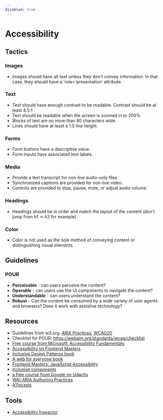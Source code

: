 ```yaml
---
disabled: true
---
```


# Accessibility

## Tactics

### Images

- Images should have alt text unless they don't convey information. In that case, they should have a 'role='presentation' attribute.

### Text

- Text should have enough contrast to be readable. Contrast should be at least 4.5:1
- Text should be readable when the screen is zoomed in to 200%
- Blocks of text are no more than 80 characters wide.
- Lines should have at least a 1.5 line height.

### Forms

- Form buttons have a descriptive value.
- Form inputs have associated text labels.

### Media

- Provide a text transcript for non-live audio-only files.
- Synchronized captions are provided for non-live video.
- Controls are provided to stop, pause, mute, or adjust audio volume.

### Headings

- Headings should be in order and match the layout of the content (don't jump from h1 -> h3 for example)

### Color

- Color is not used as the sole method of conveying content or distinguishing visual elements.

## Guidelines

### POUR

- **Perceivable** - can users perceive the content?
- **Operable** - can users use the UI components to navigate the content?
- **Understandable** - can users understand the content?
- **Robust** - Can the content be consumed by a wide variety of user agents and browsers? Does it work with assistive technology?

## Resources

- Guidelines from w3.org: [ARIA Practices](https://www.w3.org/TR/wai-aria-practices-1.1/), [WCAG20](https://www.w3.org/TR/WCAG20/)
- Checklist for POUR: https://webaim.org/standards/wcag/checklist
- [Free course from Microsoft: Accessibility Fundamentals](https://docs.microsoft.com/en-us/learn/paths/accessibility-fundamentals/)
- [Accessibility on Frontend Masters](https://frontendmasters.com/courses/web-accessibility/)
- [Inclusive Design Patterns book](https://www.amazon.com/Inclusive-Design-Patterns-Heydon-Pickering-ebook/dp/B01MAXK8XR)
- [A web for everyone book](https://www.goodreads.com/book/show/20640233-a-web-for-everyone)
- [Frontend Masters: JavaScript Accessibility](https://frontendmasters.com/courses/javascript-accessibility/)
- [Inclusive components](https://inclusive-components.design/)
- [a free course from Google on Udacity](https://www.udacity.com/course/web-accessibility--ud891)
- [WAI-ARIA Authoring Practices](https://www.w3.org/TR/wai-aria-practices-1.1/)
- [A11ycasts](https://www.youtube.com/playlist?list=PLNYkxOF6rcICWx0C9LVWWVqvHlYJyqw7g)

## Tools

- [Accessibility Inspector](https://www.youtube.com/watch?v=7mqqgIxX_NU)
